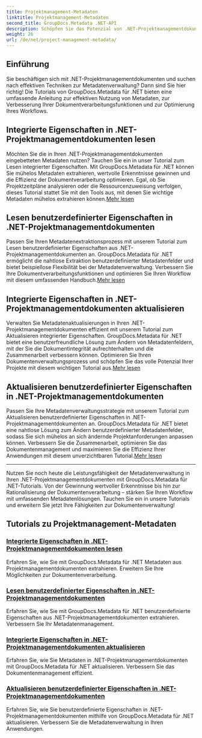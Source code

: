 ```yaml
---
title: Projektmanagement-Metadaten
linktitle: Projektmanagement-Metadaten
second_title: GroupDocs.Metadata .NET-API
description: Schöpfen Sie das Potenzial von .NET-Projektmanagementdokumenten mit GroupDocs.Metadata für .NET-Tutorials aus. Extrahieren, aktualisieren und verwalten Sie Metadaten mühelos.
weight: 26
url: /de/net/project-management-metadata/
---
```


## Einführung

Sie beschäftigen sich mit .NET-Projektmanagementdokumenten und suchen nach effektiven Techniken zur Metadatenverwaltung? Dann sind Sie hier richtig! Die Tutorials von GroupDocs.Metadata für .NET bieten eine umfassende Anleitung zur effektiven Nutzung von Metadaten, zur Verbesserung Ihrer Dokumentverarbeitungsfunktionen und zur Optimierung Ihres Workflows.

## Integrierte Eigenschaften in .NET-Projektmanagementdokumenten lesen

 Möchten Sie die in Ihren .NET-Projektmanagementdokumenten eingebetteten Metadaten nutzen? Tauchen Sie ein in unser Tutorial zum Lesen integrierter Eigenschaften. Mit GroupDocs.Metadata für .NET können Sie mühelos Metadaten extrahieren, wertvolle Erkenntnisse gewinnen und die Effizienz der Dokumentverarbeitung optimieren. Egal, ob Sie Projektzeitpläne analysieren oder die Ressourcenzuweisung verfolgen, dieses Tutorial stattet Sie mit den Tools aus, mit denen Sie wichtige Metadaten mühelos extrahieren können.[Mehr lesen](./read-built-in-properties-project-management-documents/)

## Lesen benutzerdefinierter Eigenschaften in .NET-Projektmanagementdokumenten

 Passen Sie Ihren Metadatenextraktionsprozess mit unserem Tutorial zum Lesen benutzerdefinierter Eigenschaften aus .NET-Projektmanagementdokumenten an. GroupDocs.Metadata für .NET ermöglicht die nahtlose Extraktion benutzerdefinierter Metadatenfelder und bietet beispiellose Flexibilität bei der Metadatenverwaltung. Verbessern Sie Ihre Dokumentverarbeitungsfunktionen und optimieren Sie Ihren Workflow mit diesem umfassenden Handbuch.[Mehr lesen](./read-custom-properties-project-management-documents/)

## Integrierte Eigenschaften in .NET-Projektmanagementdokumenten aktualisieren

 Verwalten Sie Metadatenaktualisierungen in Ihren .NET-Projektmanagementdokumenten effizient mit unserem Tutorial zum Aktualisieren integrierter Eigenschaften. GroupDocs.Metadata für .NET bietet eine benutzerfreundliche Lösung zum Ändern von Metadatenfeldern, mit der Sie die Dokumentintegrität aufrechterhalten und die Zusammenarbeit verbessern können. Optimieren Sie Ihren Dokumentenverwaltungsprozess und schöpfen Sie das volle Potenzial Ihrer Projekte mit diesem wichtigen Tutorial aus.[Mehr lesen](./update-built-in-properties-project-management-documents/)

## Aktualisieren benutzerdefinierter Eigenschaften in .NET-Projektmanagementdokumenten

Passen Sie Ihre Metadatenverwaltungsstrategie mit unserem Tutorial zum Aktualisieren benutzerdefinierter Eigenschaften in .NET-Projektmanagementdokumenten an. GroupDocs.Metadata für .NET bietet eine nahtlose Lösung zum Ändern benutzerdefinierter Metadatenfelder, sodass Sie sich mühelos an sich ändernde Projektanforderungen anpassen können. Verbessern Sie die Zusammenarbeit, optimieren Sie das Dokumentenmanagement und maximieren Sie die Effizienz Ihrer Anwendungen mit diesem unverzichtbaren Tutorial.[Mehr lesen](./update-custom-properties-project-management-documents/)

----

Nutzen Sie noch heute die Leistungsfähigkeit der Metadatenverwaltung in Ihren .NET-Projektmanagementdokumenten mit GroupDocs.Metadata für .NET-Tutorials. Von der Gewinnung wertvoller Erkenntnisse bis hin zur Rationalisierung der Dokumentenverarbeitung – stärken Sie Ihren Workflow mit umfassenden Metadatenlösungen. Tauchen Sie ein in unsere Tutorials und erweitern Sie jetzt Ihre Fähigkeiten zur Dokumentenverwaltung!
## Tutorials zu Projektmanagement-Metadaten
### [Integrierte Eigenschaften in .NET-Projektmanagementdokumenten lesen](./read-built-in-properties-project-management-documents/)
Erfahren Sie, wie Sie mit GroupDocs.Metadata für .NET Metadaten aus Projektmanagementdokumenten extrahieren. Erweitern Sie Ihre Möglichkeiten zur Dokumentenverarbeitung.
### [Lesen benutzerdefinierter Eigenschaften in .NET-Projektmanagementdokumenten](./read-custom-properties-project-management-documents/)
Erfahren Sie, wie Sie mit GroupDocs.Metadata für .NET benutzerdefinierte Eigenschaften aus .NET-Projektmanagementdokumenten extrahieren. Verbessern Sie Ihr Metadatenmanagement.
### [Integrierte Eigenschaften in .NET-Projektmanagementdokumenten aktualisieren](./update-built-in-properties-project-management-documents/)
Erfahren Sie, wie Sie Metadaten in .NET-Projektmanagementdokumenten mit GroupDocs.Metadata für .NET aktualisieren. Verbessern Sie das Dokumentenmanagement effizient.
### [Aktualisieren benutzerdefinierter Eigenschaften in .NET-Projektmanagementdokumenten](./update-custom-properties-project-management-documents/)
Erfahren Sie, wie Sie benutzerdefinierte Eigenschaften in .NET-Projektmanagementdokumenten mithilfe von GroupDocs.Metadata für .NET aktualisieren. Verbessern Sie die Metadatenverwaltung in Ihren Anwendungen.
